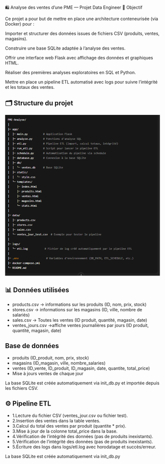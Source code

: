 🛍️ Analyse des ventes d’une PME — Projet Data Engineer
🎯 Objectif

Ce projet a pour but de mettre en place une architecture conteneurisée (via Docker) pour :

Importer et structurer des données issues de fichiers CSV (produits, ventes, magasins).

Construire une base SQLite adaptée à l’analyse des ventes.

Offrir une interface web Flask avec affichage des données et graphiques HTML.

Réaliser des premières analyses exploratoires en SQL et Python.

Mettre en place un pipeline ETL automatisé avec logs pour suivre l’intégrité et les totaux des ventes.


<H2>🗂️ Structure du projet</H2>
<img src="./image_Structure_Projet.png" alt="struture projet">

<H2>📊 Données utilisées </h2> 
<ul>
<li>products.csv → informations sur les produits (ID, nom, prix, stock)</li>
<li>stores.csv → informations sur les magasins (ID, ville, nombre de salariés)</li>
<li>sales.csv → Toutes les ventes (ID produit, quantité, magasin, date)</li>
<li>ventes_jours.csv →affiche  ventes journalières par jours (ID produit, quantité, magasin, date)</li>
</ul>

<H2>Base de données </h2> 
<ul>
<li>produits (ID_produit, nom, prix, stock)</li>
<li>magasins (ID_magasin, ville, nombre_salaries)</li>
<li>ventes (ID_vente, ID_produit, ID_magasin, date, quantite, total_price)</li>
<li>Mise à jours ventes de chaque jour</li>
</ul>
<p>La base SQLite est créée automatiquement via init_db.py et importée depuis les fichiers CSV. </p>

<H2> ⚙️ Pipeline ETL </h2> 
<ul>
<li>1.Lecture du fichier CSV (ventes_jour.csv ou fichier test).</li>
<li>2.Insertion des ventes dans la table ventes.</li>
<li>3.Calcul du total des ventes par produit (quantite * prix).</li>
<li>3.Mise à jour de la colonne total_price dans la base.</li>
<li>4.Vérification de l’intégrité des données (pas de produits inexistants).</li>
<li>5.Vérification de l’intégrité des données (pas de produits inexistants).</li>
<li>5.Écriture des logs dans logs/etl.log avec horodatage et succès/erreur.</li>
</ul>
<p>La base SQLite est créée automatiquement via init_db.py 

